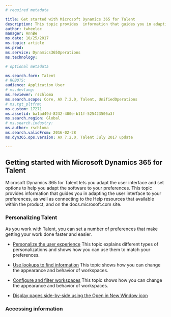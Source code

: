 ```yaml
---
# required metadata

title: Get started with Microsoft Dynamics 365 for Talent
description: This topic provides  information that guides you in adapting the user interface to your preferences, as well as connecting to the Help resources that available within the product, and on the docs.microsoft.com site. 
author: twheeloc
manager: AnnBe
ms.date: 10/25/2017
ms.topic: article
ms.prod: 
ms.service: Dynamics365Operations
ms.technology: 

# optional metadata

ms.search.form: Talent
# ROBOTS: 
audience: Application User
# ms.devlang: 
ms.reviewer: rschloma
ms.search.scope: Core, AX 7.2.0, Talent, UnifiedOperations
# ms.tgt_pltfrm: 
ms.custom: 17271
ms.assetid: ba1ad49d-8232-400e-b11f-525423506a3f
ms.search.region: Global
# ms.search.industry: 
ms.author: rschloma
ms.search.validFrom: 2016-02-28
ms.dyn365.ops.version: AX 7.2.0, Talent July 2017 update

---
```

## Getting started with Microsoft Dynamics 365 for Talent
Microsoft Dynamics 365 for Talent lets you adapt the user interface and set options to help you adapt the software to your preferences. This topic provides  information that guides you in adapting the user interface to your preferences, as well as connecting to the Help resources that available within the product, and on the docs.microsoft.com site.

### Personalizing Talent 
As you work with Talent, you can set a number of preferences that make getting your work done faster and easier. 

-   [Personalize the user experience](../fin-and-ops/get-started/personalize-user-experience.md) This topic explains different types of personalizations and shows how you can use them to match your preferences.

-   [Use lookups to find information](../fin-and-ops/get-started/use-lookups-to-find-information.md) This topic shows how you can change the appearance and behavior of workspaces. 

-   [Configure and filter workspaces](../fin-and-ops/get-started/configure-filter-workspaces.md) This topic shows how you can change the appearance and behavior of workspaces.

-   [Display pages side-by-side using the Open in New Window icon](../fin-and-ops/get-started/display-pages-side-by-side.md)

### Accessing information
